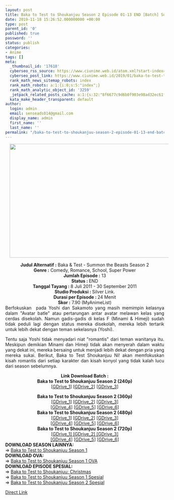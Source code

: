 ```yaml
---
layout: post
title: Baka to Test to Shoukanjuu Season 2 Episode 01-13 END [Batch] Subtitle Indonesia
date: 2019-11-18 15:26:52.000000000 +00:00
type: post
parent_id: '0'
published: true
password: ''
status: publish
categories:
- Anime
tags: []
meta:
  _thumbnail_id: '17618'
  cyberseo_rss_source: https://www.ciunime.web.id/atom.xml?start-index=2851&max-results=150
  cyberseo_post_link: https://www.ciunime.web.id/2019/01/baka-to-test-to-shoukanjuu-season-2.html
  rank_math_news_sitemap_robots: index
  rank_math_robots: a:1:{i:0;s:5:"index";}
  rank_math_analytic_object_id: '3259'
  _jetpack_related_posts_cache: a:1:{s:32:"8f6677c9d6b0f903e98ad32ec61f8deb";a:2:{s:7:"expires";i:1654717803;s:7:"payload";a:0:{}}}
  kata_make_header_transparent: default
author:
  login: admin
  email: senseads014@gmail.com
  display_name: admin
  first_name: ''
  last_name: ''
permalink: "/baka-to-test-to-shoukanjuu-season-2-episode-01-13-end-batch-subtitle-indonesia/"
---
```

<div class="separator" style="clear: both; text-align: center;"><a href="https://1.bp.blogspot.com/-XSkva460XpE/XC3g-3es8CI/AAAAAAAAGCk/SCuzNxYUSSowEDZCoX0CLjMi9-IRTa4uwCPcBGAYYCw/s1600/Baka%2Bto%2BTest%2Bto%2BShoukanjuu%2BSeason%2B2.jpg" imageanchor="1" style="margin-left: 1em; margin-right: 1em;"><img border="0" data-original-height="720" data-original-width="1280" height="360" src="{{ site.baseurl }}/assets/2019/11/Baka%2Bto%2BTest%2Bto%2BShoukanjuu%2BSeason%2B2.jpg" width="640" /></a></div>
<p>
<div style="text-align: center;"><b>Judul Alternatif :</b> Baka &amp; Test - Summon the Beasts Season 2</div>
<div style="text-align: center;"><b><b>Genre :</b></b> Comedy, Romance, School, Super Power</div>
<div style="text-align: center;"><b>Jumlah Episode :</b> 13<br /><b>Status :&nbsp;</b>END<br /><b>Tanggal Tayang : </b>8 Juli 2011 - 30 September 2011<br /><b>Studio Produksi : </b>Silver Link.<br /><b>Durasi per Episode :&nbsp;</b>24 Menit</div>
<div style="text-align: center;"><b>Skor :</b> 7.90 (MyAnimeList)</div>
<div style="text-align: justify;"></div>
<div style="text-align: justify;">Berfokuskan&nbsp; pada Yoshi dan Sakamoto yang masih memimpin kelasnya dalam "Avatar batle" atau pertarungan antar avatar melawan kelas yang cerdas disekolah. Namun gadis-gadis di kelas F (Minami &amp; Himeji) sudah tidak peduli lagi dengan status mereka disekolah, mereka lebih&nbsp;tertarik untuk lebih dekat dengan teman sekelasnya (Yoshi).</p>
<p>Tentu saja Yoshi tidak menyadari niat "romantis" dari teman wanitanya itu. Meskipun demikian Minami dan Himeji&nbsp;tidak akan menyerah dalam waktu yang dekat ini, mereka bersaing untuk menjadi lebih dekat dengan pria yang mereka sukai.&nbsp;Berikut, Baka to Test Shoukanjuu Ni! akan memfokuskan kisah romantis dari setiap karakter dan kisah konyol yang tidak kalah lucu dari season sebelumnya.</p></div>
<div style="text-align: justify;"></div>
<div style="text-align: justify;"></div>
<div style="text-align: center;"><b>Link Download Batch :</b></div>
<div style="text-align: center;">
<div style="text-align: center;"><b>Baka to Test to Shoukanjuu Season 2 (240p)</b></div>
<div style="text-align: center;">[<a href="https://drive.google.com/uc?id=0B89HPyx1un3aYjJ4YTQ5dTc1eVE" target="_blank" rel="noopener">GDrive_1</a>] [<a href="https://drive.google.com/uc?id=1owvV3HOmmenDn65bisAVXP1h1HnObpqy" target="_blank" rel="noopener">GDrive_2</a>] [<a href="https://drive.google.com/uc?id=1osCqA87lKsiTep8rZgg2qvMSNMHCZr39" target="_blank" rel="noopener">GDrive_3</a>]</div>
<p></div>
<div style="text-align: center;"><b>Baka to Test to Shoukanjuu Season 2 (360p)</b></div>
<div style="text-align: center;">[<a href="https://drive.google.com/uc?id=1Dot7yYyhGVlI71cKPZARcB3hNpBJTqqy" target="_blank" rel="noopener">GDrive_1</a>] [<a href="https://drive.google.com/uc?id=1p4TXOHtw7y2RSL847R7PYcdqKRT4Htn4" target="_blank" rel="noopener">GDrive_2</a>] [<a href="https://drive.google.com/uc?id=1T_VkvZESVt9FWfI1d9046aNItZXJ8bxY" target="_blank" rel="noopener">GDrive_3</a>]<br />[<a href="https://drive.google.com/uc?id=1_qoAQggevTaNb01c23YAViLH5-9mcSeN" target="_blank" rel="noopener">GDrive_4</a>] [<a href="https://drive.google.com/uc?id=0B89HPyx1un3aVnl2QmlXLUdXMUk" target="_blank" rel="noopener">GDrive_5</a>] [<a href="https://drive.google.com/uc?id=1Xo3YXyYcErdcCWwK-q4pccG9c2ygRxsz" target="_blank" rel="noopener">GDrive_6</a>]</div>
<div style="text-align: center;"></div>
<div style="text-align: center;"><b>Baka to Test to Shoukanjuu Season 2 (480p)</b><br />[<a href="https://drive.google.com/uc?id=1oy30sg8KHT0saIdqxwkgw9Pf3Y05V4Cj" target="_blank" rel="noopener">GDrive_1</a>] [<a href="https://drive.google.com/uc?id=1uBbUvorw5r6SjXLfVr4cHdHGwGLOJY0v" target="_blank" rel="noopener">GDrive_2</a>] [<a href="https://drive.google.com/uc?id=1fRS9ZYZqUZvwz8bkJbqpbjWCcB1IN6w3" target="_blank" rel="noopener">GDrive_3</a>]<br />[<a href="https://drive.google.com/uc?id=1_ndgOyO3784ccoP-LuodyBNmxl3gQQus" target="_blank" rel="noopener">GDrive_4</a>] [<a href="https://drive.google.com/uc?export=download&amp;id=1zUGH8McAlhqBPTub2Eg-xKTR_tZqPb7I" target="_blank" rel="noopener">GDrive_5</a>] [<a href="https://drive.google.com/uc?id=1ecfeUISHs9_s8UBE0fWpFBqFPi3MXVgt" target="_blank" rel="noopener">GDrive_6</a>]</div>
<div style="text-align: center;"><b>Baka to Test to Shoukanjuu Season 2 (720p)</b><br />[<a href="https://drive.google.com/uc?id=1U9j2U9QeCf-c2g8ops5QMfE7K0lAKFpt" target="_blank" rel="noopener">GDrive_1] [GDrive_2] [GDrive_3]</a><br /><a href="https://drive.google.com/uc?id=1U9j2U9QeCf-c2g8ops5QMfE7K0lAKFpt" target="_blank" rel="noopener">[GDrive_4</a>] [<a href="https://drive.google.com/uc?id=19emQbybUbOqm5uWjN4GEJML6TYWS7BU_" target="_blank" rel="noopener">GDrive_5</a>] [<a href="https://drive.google.com/uc?export=download&amp;id=1owm5QySh3n4FkppYbQDl8BopxkwFhiBh" target="_blank" rel="noopener">GDrive_6</a>]
<div style="text-align: justify;"></div>
<div style="text-align: justify;"></div>
<div style="text-align: justify;"><b>DOWNLOAD SEASON LAINNYA:</b></div>
<div style="text-align: justify;"></div>
<div style="text-align: justify;">=&gt; <a href="https://www.ciunime.web.id/2019/01/baka-to-test-to-shoukanjuu-season-1.html" target="_blank" rel="noopener">Baka to Test to Shoukanjuu Season 1</a></div>
<div style="text-align: justify;">
<div style="text-align: justify;">
<div style="text-align: justify;"><b>DOWNLOAD OVA:</b></div>
<div style="text-align: justify;"></div>
<div style="text-align: justify;">=&gt;&nbsp;<a href="https://www.ciunime.web.id/2019/07/baka-to-test-to-shoukanjuu-season-1_30.html" target="_blank" rel="noopener">Baka to Test to Shoukanjuu Season 1 OVA</a></div>
<div style="text-align: justify;">
<div style="text-align: justify;"><b>DOWNLOAD EPISODE SPESIAL:</b></div>
<div style="text-align: justify;">=&gt;&nbsp;<a href="https://www.ciunime.web.id/2019/08/baka-to-test-to-shoukanjuu-christmas.html" target="_blank" rel="noopener">Baka to Test to Shoukanjuu: Christmas</a></div>
<div style="text-align: justify;">=&gt;&nbsp;<a href="https://www.ciunime.web.id/2019/07/baka-to-test-to-shoukanjuu-season-1.html" target="_blank" rel="noopener">Baka to Test to Shoukanjuu Season 1 Spesial</a></div>
<div style="text-align: justify;">=&gt;&nbsp;<a href="https://www.ciunime.web.id/2019/07/baka-to-test-to-shoukanjuu-season-2.html" target="_blank" rel="noopener">Baka to Test to Shoukanjuu Season 2 Spesial</a></p>
</div>
</div>
</div>
</div>
</div>
<link rel="stylesheet" href="https://cdnjs.cloudflare.com/ajax/libs/font-awesome/4.7.0/css/font-awesome.min.css" />
<div class="divbtn"> <a href="https://handymansurrender.com/fihup8buzv?key=94550f7ce39444073321dde3b8782f97" class="btn"><i class="fa fa-download"></i> Direct Link</a> </div>
